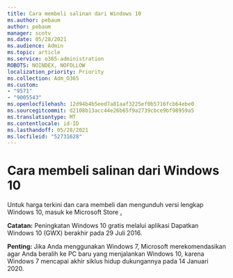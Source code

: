 ```yaml
---
title: Cara membeli salinan dari Windows 10
ms.author: pebaum
author: pebaum
manager: scotv
ms.date: 05/28/2021
ms.audience: Admin
ms.topic: article
ms.service: o365-administration
ROBOTS: NOINDEX, NOFOLLOW
localization_priority: Priority
ms.collection: Adm_O365
ms.custom:
- "9571"
- "9005543"
ms.openlocfilehash: 12d94b4b5eed7a81aaf3225ef0b5716fcb64ebe0
ms.sourcegitcommit: d2108b13acc44e26b65f9a2739cbce9bf98959a5
ms.translationtype: MT
ms.contentlocale: id-ID
ms.lasthandoff: 05/28/2021
ms.locfileid: "52731628"
---
```

# <a name="how-to-buy-a-copy-of-windows-10"></a>Cara membeli salinan dari Windows 10

Untuk harga terkini dan cara membeli dan mengunduh versi lengkap Windows 10, masuk ke Microsoft Store [.](https://www.microsoft.com/store/b/windows)

**Catatan:** Peningkatan Windows 10 gratis melalui aplikasi Dapatkan Windows 10 (GWX) berakhir pada 29 Juli 2016.

**Penting:** Jika Anda menggunakan Windows 7, Microsoft merekomendasikan agar Anda beralih ke PC baru yang menjalankan Windows 10, karena Windows 7 mencapai akhir siklus hidup dukungannya pada 14 Januari 2020.

